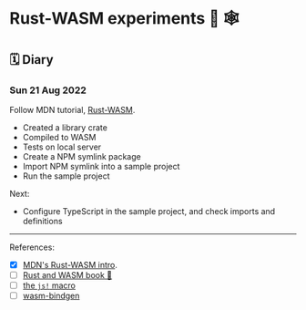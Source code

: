 # Rust-WASM experiments 🦀 🕸

## 🗓 Diary

### Sun 21 Aug 2022

Follow MDN tutorial, [Rust-WASM](https://developer.mozilla.org/en-US/docs/WebAssembly/Rust_to_wasm).

- Created a library crate
- Compiled to WASM
- Tests on local server
- Create a NPM symlink package
- Import NPM symlink into a sample project
- Run the sample project

Next:

- Configure TypeScript in the sample project, and check imports and definitions

---
References:

- [x] [MDN's Rust-WASM intro](https://developer.mozilla.org/en-US/docs/WebAssembly/Rust_to_wasm).
- [ ] [Rust and WASM book 📖](https://rustwasm.github.io/docs/book/game-of-life/hello-world.html)
- [ ] [the `js!` macro](https://docs.rs/stdweb/0.4.0/stdweb/macro.js.html)
- [ ] [wasm-bindgen](https://rustwasm.github.io/docs/wasm-bindgen/introduction.html)
